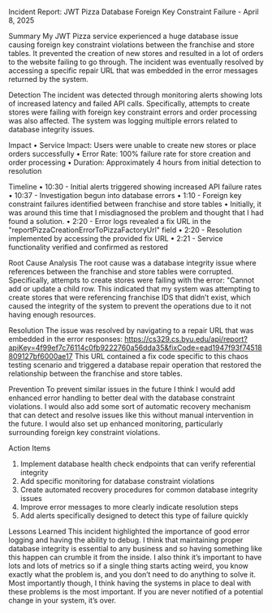 Incident Report: JWT Pizza Database Foreign Key Constraint Failure - April 8, 2025

Summary
My JWT Pizza service experienced a huge database issue causing foreign key constraint violations between the franchise and store tables. It prevented the creation of new stores and resulted in a lot of orders to the website failing to go through. The incident was eventually resolved by accessing a specific repair URL that was embedded in the error messages returned by the system.

Detection
The incident was detected through monitoring alerts showing lots of increased latency and failed API calls. Specifically, attempts to create stores were failing with foreign key constraint errors and order processing was also affected. The system was logging multiple errors related to database integrity issues.

Impact
•	Service Impact: Users were unable to create new stores or place orders successfully
•	Error Rate: 100% failure rate for store creation and order processing
•	Duration: Approximately 4 hours from initial detection to resolution

Timeline
•	10:30 - Initial alerts triggered showing increased API failure rates
•	10:37 - Investigation begun into database errors
•	1:10 - Foreign key constraint failures identified between franchise and store tables
•	Initially, it was around this time that I misdiagnosed the problem and thought that I had found a solution.
•	2:20 - Error logs revealed a fix URL in the "reportPizzaCreationErrorToPizzaFactoryUrl" field
•	2:20 - Resolution implemented by accessing the provided fix URL
•	2:21 - Service functionality verified and confirmed as restored

Root Cause Analysis
The root cause was a database integrity issue where references between the franchise and store tables were corrupted. Specifically, attempts to create stores were failing with the error: "Cannot add or update a child row. This indicated that my system was attempting to create stores that were referencing franchise IDS that didn’t exist, which caused the integrity of the system to prevent the operations due to it not having enough resources.

Resolution
The issue was resolved by navigating to a repair URL that was embedded in the error responses:
https://cs329.cs.byu.edu/api/report?apiKey=4f99ef7c76114c0fb9222760a56dda35&fixCode=ead1947f93f74518809127bf6000ae17
This URL contained a fix code specific to this chaos testing scenario and triggered a database repair operation that restored the relationship between the franchise and store tables.

Prevention
To prevent similar issues in the future I think I would add enhanced error handling to better deal with the database constraint violations. I would also add some sort of automatic recovery mechanism that can detect and resolve issues like this without manual intervention in the future. I would also set up enhanced monitoring, particularly surrounding foreign key constraint violations.

Action Items
1.	Implement database health check endpoints that can verify referential integrity
2.	Add specific monitoring for database constraint violations
3.	Create automated recovery procedures for common database integrity issues
4.	Improve error messages to more clearly indicate resolution steps
5.	Add alerts specifically designed to detect this type of failure quickly

Lessons Learned
This incident highlighted the importance of good error logging and having the ability to debug. I think that maintaining proper database integrity is essential to any business and so having something like this happen can crumble it from the inside. I also think it’s important to have lots and lots of metrics so if a single thing starts acting weird, you know exactly what the problem is, and you don’t need to do anything to solve it. Most importantly though, I think having the systems in place to deal with these problems is the most important. If you are never notified of a potential change in your system, it’s over.
